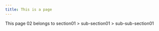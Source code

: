 ```yaml
---
title: This is a page
---
```


This page 02 belongs to section01 > sub-section01 > sub-sub-section01